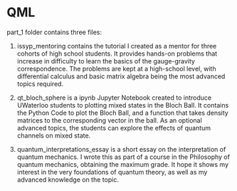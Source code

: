 # QML
part_1 folder contains three files:

1. issyp_mentoring contains the tutorial I created as a mentor for three cohorts of high school students. It provides hands-on problems that increase in difficulty to learn the basics of the gauge-gravity correspondence. The problems are kept at a high-school level, with differential calculus and basic matrix algebra being the most advanced topics required.

2. qt_bloch_sphere is a ipynb Jupyter Notebook created to introduce UWaterloo students to  plotting mixed states in the Bloch Ball. It contains the Python Code to plot the Bloch Ball, and a function that takes density matrices to the corresponding vector in the ball. As an optional advanced topics, the students can explore the effects of quantum channels on mixed state. 

3. quantum_interpretations_essay is a short essay on the interpretation of quantum mechanics. I wrote this as part of a course in the Philosophy of quantum mechanics, obtaining the maximum grade. It hope it shows my interest in the very foundations of quantum theory, as well as my advanced knowledge on the topic.

